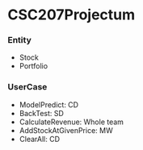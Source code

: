 # CSC207Projectum

### Entity
- Stock
- Portfolio

### UserCase
- ModelPredict: CD
- BackTest: SD
- CalculateRevenue: Whole team
- AddStockAtGivenPrice: MW
- ClearAll: CD


